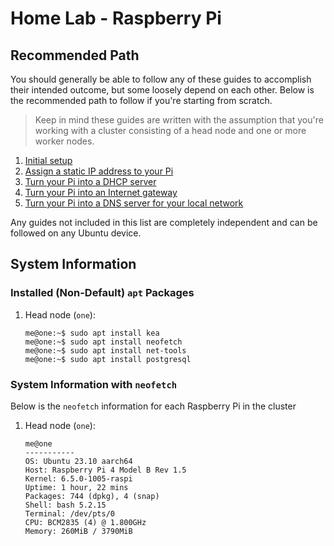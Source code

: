 # Home Lab - Raspberry Pi

## Recommended Path

You should generally be able to follow any of these guides to accomplish their intended outcome, but some loosely depend on each other. Below is the recommended path to follow if you're starting from scratch.

> Keep in mind these guides are written with the assumption that you're working with a cluster consisting of a head node and one or more worker nodes.

1. [Initial setup](./initial-setup.md)
2. [Assign a static IP address to your Pi](./static-ip-address.md)
3. [Turn your Pi into a DHCP server](./dhcp-server.md)
4. [Turn your Pi into an Internet gateway](./internet-gateway.md)
5. [Turn your Pi into a DNS server for your local network](./dns-server.md)

Any guides not included in this list are completely independent and can be followed on any Ubuntu device.

## System Information

### Installed (Non-Default) `apt` Packages

1. Head node (`one`):
    ```
    me@one:~$ sudo apt install kea
    me@one:~$ sudo apt install neofetch
    me@one:~$ sudo apt install net-tools
    me@one:~$ sudo apt install postgresql
    ```

### System Information with `neofetch`

Below is the `neofetch` information for each Raspberry Pi in the cluster

1. Head node (`one`):
    ```
    me@one
    -----------
    OS: Ubuntu 23.10 aarch64
    Host: Raspberry Pi 4 Model B Rev 1.5
    Kernel: 6.5.0-1005-raspi
    Uptime: 1 hour, 22 mins
    Packages: 744 (dpkg), 4 (snap)
    Shell: bash 5.2.15
    Terminal: /dev/pts/0
    CPU: BCM2835 (4) @ 1.800GHz
    Memory: 260MiB / 3790MiB
    ```
